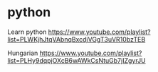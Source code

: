 # python
Learn python
https://www.youtube.com/playlist?list=PLWKjhJtqVAbnqBxcdjVGgT3uVR10bzTEB

Hungarian
https://www.youtube.com/playlist?list=PLHy9dqpjOXcB6wAWkCsNtuGb7jIZgyrJU

